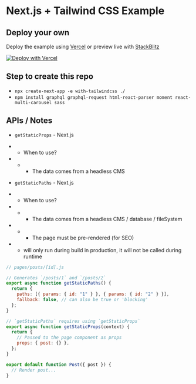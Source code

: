 # Next.js + Tailwind CSS Example

## Deploy your own

Deploy the example using [Vercel](https://vercel.com?utm_source=github&utm_medium=readme&utm_campaign=next-example) or preview live with [StackBlitz](https://stackblitz.com/github/vercel/next.js/tree/canary/examples/with-tailwindcss)

[![Deploy with Vercel](https://vercel.com/button)](https://vercel.com/new/git/external?repository-url=https://github.com/vercel/next.js/tree/canary/examples/with-tailwindcss&project-name=with-tailwindcss&repository-name=with-tailwindcss)

## Step to create this repo

- `npx create-next-app -e with-tailwindcss ./`
- `npm install graphql graphql-request html-react-parser moment react-multi-carousel sass`

## APIs / Notes

- `getStaticProps` - Next.js
- - When to use?
- - - The data comes from a headless CMS

- `getStaticPaths` - Next.js
- - When to use?
- - - The data comes from a headless CMS / database / fileSystem
- - - The page must be pre-rendered (for SEO)
- - will only run during build in production, it will not be called during runtime

```js
// pages/posts/[id].js

// Generates `/posts/1` and `/posts/2`
export async function getStaticPaths() {
  return {
    paths: [{ params: { id: "1" } }, { params: { id: "2" } }],
    fallback: false, // can also be true or 'blocking'
  };
}

// `getStaticPaths` requires using `getStaticProps`
export async function getStaticProps(context) {
  return {
    // Passed to the page component as props
    props: { post: {} },
  };
}

export default function Post({ post }) {
  // Render post...
}
```
